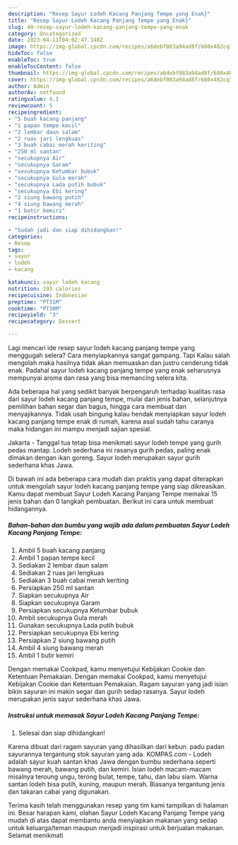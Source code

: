 ```yaml
---
description: "Resep Sayur Lodeh Kacang Panjang Tempe yang Enak}"
title: "Resep Sayur Lodeh Kacang Panjang Tempe yang Enak}"
slug: 40-resep-sayur-lodeh-kacang-panjang-tempe-yang-enak
category: Uncategorized
date: 2023-04-11T04:02:47.148Z
image: https://img-global.cpcdn.com/recipes/a6debf083a94ad8f/680x482cq70/sayur-lodeh-kacang-panjang-tempe-foto-resep-utama.jpg
hideToc: false
enableToc: true
enableTocContent: false
thumbnail: https://img-global.cpcdn.com/recipes/a6debf083a94ad8f/680x482cq70/sayur-lodeh-kacang-panjang-tempe-foto-resep-utama.jpg
cover: https://img-global.cpcdn.com/recipes/a6debf083a94ad8f/680x482cq70/sayur-lodeh-kacang-panjang-tempe-foto-resep-utama.jpg
author: Admin
authorAv: notfound
ratingvalue: 4.1
reviewcount: 5
recipeingredient:
- "5 buah kacang panjang"
- "1 papan tempe kecil"
- "2 lembar daun salam"
- "2 ruas jari lengkuas"
- "3 buah cabai merah keriting"
- "250 ml santan"
- "secukupnya Air"
- "secukupnya Garam"
- "secukupnya Ketumbar bubuk"
- "secukupnya Gula merah"
- "secukupnya Lada putih bubuk"
- "secukupnya Ebi kering"
- "2 siung bawang putih"
- "4 siung bawang merah"
- "1 butir kemiri"
recipeinstructions:

- "Sudah jadi dan siap dihidangkan!"
categories:
- Resep
tags:
- sayur
- lodeh
- kacang

katakunci: sayur lodeh kacang 
nutrition: 193 calories
recipecuisine: Indonesian
preptime: "PT31M"
cooktime: "PT30M"
recipeyield: "3"
recipecategory: Dessert

---
```



Lagi mencari ide resep sayur lodeh kacang panjang tempe yang menggugah selera? Cara menyiapkannya sangat gampang. Tapi Kalau salah mengolah maka hasilnya tidak akan memuaskan dan justru cenderung tidak enak. Padahal sayur lodeh kacang panjang tempe yang enak seharusnya mempunyai aroma dan rasa yang bisa memancing selera kita.


Ada beberapa hal yang sedikit banyak berpengaruh terhadap kualitas rasa dari sayur lodeh kacang panjang tempe, mulai dari jenis bahan, selanjutnya pemilihan bahan segar dan bagus, hingga cara membuat dan menyajikannya. Tidak usah bingung kalau hendak menyiapkan sayur lodeh kacang panjang tempe enak di rumah, karena asal sudah tahu caranya maka hidangan ini mampu menjadi sajian spesial.

Jakarta - Tanggal tua tetap bisa menikmati sayur lodeh tempe yang gurih pedas mantap. Lodeh sederhana ini rasanya gurih pedas, paling enak dimakan dengan ikan goreng. Sayur lodeh merupakan sayur gurih sederhana khas Jawa.


Di bawah ini ada beberapa cara mudah dan praktis yang dapat diterapkan untuk mengolah sayur lodeh kacang panjang tempe yang siap dikreasikan. Kamu dapat membuat Sayur Lodeh Kacang Panjang Tempe memakai 15 jenis bahan dan 0 langkah pembuatan. Berikut ini cara untuk membuat hidangannya.

<!--inarticleads1-->

##### Bahan-bahan dan bumbu yang wajib ada dalam pembuatan Sayur Lodeh Kacang Panjang Tempe:

1. Ambil 5 buah kacang panjang
1. Ambil 1 papan tempe kecil
1. Sediakan 2 lembar daun salam
1. Sediakan 2 ruas jari lengkuas
1. Sediakan 3 buah cabai merah keriting
1. Persiapkan 250 ml santan
1. Siapkan secukupnya Air
1. Siapkan secukupnya Garam
1. Persiapkan secukupnya Ketumbar bubuk
1. Ambil secukupnya Gula merah
1. Gunakan secukupnya Lada putih bubuk
1. Persiapkan secukupnya Ebi kering
1. Persiapkan 2 siung bawang putih
1. Ambil 4 siung bawang merah
1. Ambil 1 butir kemiri


Dengan memakai Cookpad, kamu menyetujui Kebijakan Cookie dan Ketentuan Pemakaian. Dengan memakai Cookpad, kamu menyetujui Kebijakan Cookie dan Ketentuan Pemakaian. Ragam sayuran yang jadi isian bikin sayuran ini makin segar dan gurih sedap rasanya. Sayur lodeh merupakan jenis sayur sederhana khas Jawa. 

<!--inarticleads2-->

##### Instruksi untuk memasak Sayur Lodeh Kacang Panjang Tempe:


1. Selesai dan siap dihidangkan!

Karena dibuat dari ragam sayuran yang dihasilkan dari kebun. padu padan sayurannya tergantung stok sayuran yang ada. KOMPAS.com - Lodeh adalah sayur kuah santan khas Jawa dengan bumbu sederhana seperti bawang merah, bawang putih, dan kemiri. Isian lodeh macam-macam misalnya teroung ungu, terong bulat, tempe, tahu, dan labu siam. Warna santan lodeh bisa putih, kuning, maupun merah. Biasanya tergantung jenis dan takaran cabai yang digunakan. 

Terima kasih telah menggunakan resep yang tim kami tampilkan di halaman ini. Besar harapan kami, olahan Sayur Lodeh Kacang Panjang Tempe yang mudah di atas dapat membantu anda menyiapkan makanan yang sedap untuk keluarga/teman maupun menjadi inspirasi untuk berjualan makanan. Selamat menikmati

